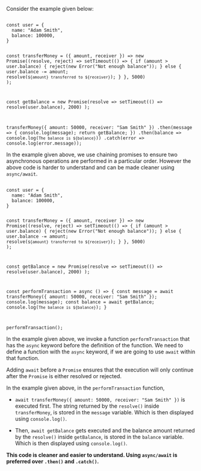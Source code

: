 Consider the example given below:

<codeblock language="javascript" type="lesson">
<code>
const user = {
  name: "Adam Smith",
  balance: 100000,
}

const transferMoney = ({ amount, receiver }) => new Promise((resolve, reject) =>
  setTimeout(() => {
    if (amount > user.balance) {
      reject(new Error("Not enough balance"));
    } else {
      user.balance -= amount;
      resolve(`${amount} transferred to ${receiver}`);
    }
  }, 5000)
);

const getBalance = new Promise(resolve =>
  setTimeout(() => resolve(user.balance), 2000)
);

transferMoney({ amount: 50000, receiver: "Sam Smith" })
  .then(message => {
    console.log(message);
    return getBalance;
  })
  .then(balance => console.log(`The balance is ${balance}`))
  .catch(error => console.log(error.message));
</code>
</codeblock>

In the example given above,
we use chaining promises to ensure
two asynchronous operations are performed
in a particular order.
However the above code is harder to understand
and
can be made cleaner using `async/await`.

<codeblock language="javascript" type="lesson">
<code>
const user = {
  name: "Adam Smith",
  balance: 100000,
}

const transferMoney = ({ amount, receiver }) => new Promise((resolve, reject) =>
  setTimeout(() => {
    if (amount > user.balance) {
      reject(new Error("Not enough balance"));
    } else {
      user.balance -= amount;
      resolve(`${amount} transferred to ${receiver}`);
    }
  }, 5000)
);

const getBalance = new Promise(resolve =>
  setTimeout(() => resolve(user.balance), 2000)
);

const performTransaction = async () => {
  const message = await transferMoney({ amount: 50000, receiver: "Sam Smith" });
  console.log(message);
  const balance = await getBalance;
  console.log(`The balance is ${balance}`);
}

performTransaction();
</code>
</codeblock>

In the example given above,
we invoke a function `performTransaction`
that has the `async` keyword
before the definition of the function.
We need to define a function
with the `async` keyword,
if we are going to use
`await` within that function.

Adding `await` before a `Promise`
ensures that the execution will only
continue after the `Promise`
is either resolved or rejected.

In the example given above,
in the `performTransaction` function,

- `await transferMoney({ amount: 50000, receiver: "Sam Smith" })`
  is executed first.
  The string returned by the `resolve()`
  inside `transferMoney`,
  is stored in the `message` variable.
  Which is then displayed using `console.log()`.

- Then, `await getBalance` gets executed
  and the balance amount returned by
  the `resolve()` inside `getBalance`,
  is stored in the `balance` variable.
  Which is then displayed using `console.log()`.

**This code is cleaner
and
easier to understand.
Using `async/await` is preferred
over `.then()` and `.catch()`.**
